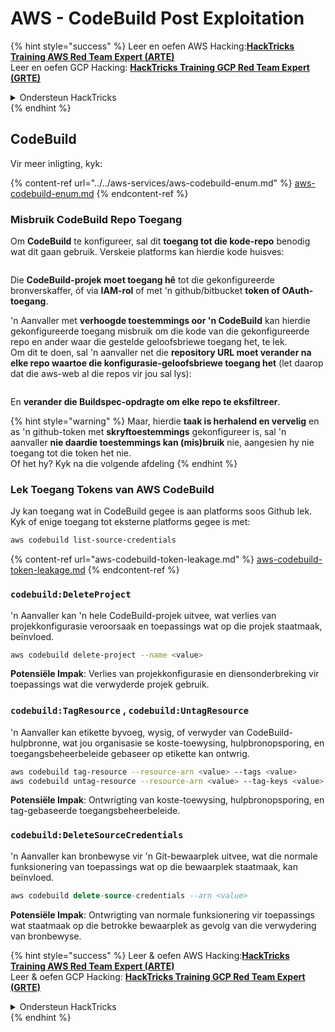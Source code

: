 # AWS - CodeBuild Post Exploitation

{% hint style="success" %}
Leer en oefen AWS Hacking:<img src="/.gitbook/assets/image.png" alt="" data-size="line">[**HackTricks Training AWS Red Team Expert (ARTE)**](https://training.hacktricks.xyz/courses/arte)<img src="/.gitbook/assets/image.png" alt="" data-size="line">\
Leer en oefen GCP Hacking: <img src="/.gitbook/assets/image (2).png" alt="" data-size="line">[**HackTricks Training GCP Red Team Expert (GRTE)**<img src="/.gitbook/assets/image (2).png" alt="" data-size="line">](https://training.hacktricks.xyz/courses/grte)

<details>

<summary>Ondersteun HackTricks</summary>

* Kyk na die [**intekenplanne**](https://github.com/sponsors/carlospolop)!
* **Sluit aan by die** 💬 [**Discord-groep**](https://discord.gg/hRep4RUj7f) of die [**telegram-groep**](https://t.me/peass) of **volg** ons op **Twitter** 🐦 [**@hacktricks\_live**](https://twitter.com/hacktricks\_live)**.**
* **Deel hacking-truuks deur PR's in te dien by die** [**HackTricks**](https://github.com/carlospolop/hacktricks) en [**HackTricks Cloud**](https://github.com/carlospolop/hacktricks-cloud) github-repo's.

</details>
{% endhint %}

## CodeBuild

Vir meer inligting, kyk:

{% content-ref url="../../aws-services/aws-codebuild-enum.md" %}
[aws-codebuild-enum.md](../../aws-services/aws-codebuild-enum.md)
{% endcontent-ref %}

### Misbruik CodeBuild Repo Toegang

Om **CodeBuild** te konfigureer, sal dit **toegang tot die kode-repo** benodig wat dit gaan gebruik. Verskeie platforms kan hierdie kode huisves:

<figure><img src="../../../../.gitbook/assets/image (96).png" alt=""><figcaption></figcaption></figure>

Die **CodeBuild-projek moet toegang hê** tot die gekonfigureerde bronverskaffer, óf via **IAM-rol** of met 'n github/bitbucket **token of OAuth-toegang**.

'n Aanvaller met **verhoogde toestemmings oor 'n CodeBuild** kan hierdie gekonfigureerde toegang misbruik om die kode van die gekonfigureerde repo en ander waar die gestelde geloofsbriewe toegang het, te lek.\
Om dit te doen, sal 'n aanvaller net die **repository URL moet verander na elke repo waartoe die konfigurasie-geloofsbriewe toegang het** (let daarop dat die aws-web al die repos vir jou sal lys):

<figure><img src="../../../../.gitbook/assets/image (107).png" alt=""><figcaption></figcaption></figure>

En **verander die Buildspec-opdragte om elke repo te eksfiltreer**.

{% hint style="warning" %}
Maar, hierdie **taak is herhalend en vervelig** en as 'n github-token met **skryftoestemmings** gekonfigureer is, sal 'n aanvaller **nie daardie toestemmings kan (mis)bruik** nie, aangesien hy nie toegang tot die token het nie.\
Of het hy? Kyk na die volgende afdeling
{% endhint %}

### Lek Toegang Tokens van AWS CodeBuild

Jy kan toegang wat in CodeBuild gegee is aan platforms soos Github lek. Kyk of enige toegang tot eksterne platforms gegee is met:
```bash
aws codebuild list-source-credentials
```
{% content-ref url="aws-codebuild-token-leakage.md" %}
[aws-codebuild-token-leakage.md](aws-codebuild-token-leakage.md)
{% endcontent-ref %}

### `codebuild:DeleteProject`

'n Aanvaller kan 'n hele CodeBuild-projek uitvee, wat verlies van projekkonfigurasie veroorsaak en toepassings wat op die projek staatmaak, beïnvloed.
```bash
aws codebuild delete-project --name <value>
```
**Potensiële Impak**: Verlies van projekkonfigurasie en diensonderbreking vir toepassings wat die verwyderde projek gebruik.

### `codebuild:TagResource` , `codebuild:UntagResource`

'n Aanvaller kan etikette byvoeg, wysig, of verwyder van CodeBuild-hulpbronne, wat jou organisasie se koste-toewysing, hulpbronopsporing, en toegangsbeheerbeleide gebaseer op etikette kan ontwrig.
```bash
aws codebuild tag-resource --resource-arn <value> --tags <value>
aws codebuild untag-resource --resource-arn <value> --tag-keys <value>
```
**Potensiële Impak**: Ontwrigting van koste-toewysing, hulpbronopsporing, en tag-gebaseerde toegangsbeheerbeleide.

### `codebuild:DeleteSourceCredentials`

'n Aanvaller kan bronbewyse vir 'n Git-bewaarplek uitvee, wat die normale funksionering van toepassings wat op die bewaarplek staatmaak, kan beïnvloed.
```sql
aws codebuild delete-source-credentials --arn <value>
```
**Potensiële Impak**: Ontwrigting van normale funksionering vir toepassings wat staatmaak op die betrokke bewaarplek as gevolg van die verwydering van bronbewyse.

{% hint style="success" %}
Leer & oefen AWS Hacking:<img src="/.gitbook/assets/image.png" alt="" data-size="line">[**HackTricks Training AWS Red Team Expert (ARTE)**](https://training.hacktricks.xyz/courses/arte)<img src="/.gitbook/assets/image.png" alt="" data-size="line">\
Leer & oefen GCP Hacking: <img src="/.gitbook/assets/image (2).png" alt="" data-size="line">[**HackTricks Training GCP Red Team Expert (GRTE)**<img src="/.gitbook/assets/image (2).png" alt="" data-size="line">](https://training.hacktricks.xyz/courses/grte)

<details>

<summary>Ondersteun HackTricks</summary>

* Kyk na die [**intekenplanne**](https://github.com/sponsors/carlospolop)!
* **Sluit aan by die** 💬 [**Discord-groep**](https://discord.gg/hRep4RUj7f) of die [**telegram-groep**](https://t.me/peass) of **volg** ons op **Twitter** 🐦 [**@hacktricks\_live**](https://twitter.com/hacktricks\_live)**.**
* **Deel hacking-truuks deur PR's in te dien by die** [**HackTricks**](https://github.com/carlospolop/hacktricks) en [**HackTricks Cloud**](https://github.com/carlospolop/hacktricks-cloud) github-bewaarplekke.

</details>
{% endhint %}
